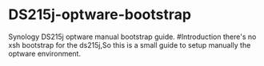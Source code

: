 # DS215j-optware-bootstrap
Synology DS215j optware manual bootstrap guide.
#Introduction
there's no xsh bootstrap for the ds215j,So this is a small guide to setup manually the optware environment.

